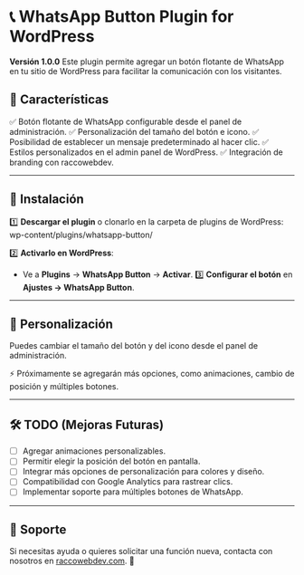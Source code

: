 # 📞 WhatsApp Button Plugin for WordPress

**Versión 1.0.0**
Este plugin permite agregar un botón flotante de WhatsApp en tu sitio de WordPress para facilitar la comunicación con los visitantes.

## 🚀 Características

✅ Botón flotante de WhatsApp configurable desde el panel de administración.
✅ Personalización del tamaño del botón e icono.
✅ Posibilidad de establecer un mensaje predeterminado al hacer clic.
✅ Estilos personalizados en el admin panel de WordPress.
✅ Integración de branding con raccowebdev.

---

## 📌 Instalación

1️⃣ **Descargar el plugin** o clonarlo en la carpeta de plugins de WordPress:
wp-content/plugins/whatsapp-button/

2️⃣ **Activarlo en WordPress**:

- Ve a **Plugins** → **WhatsApp Button** → **Activar**.
  3️⃣ **Configurar el botón** en **Ajustes → WhatsApp Button**.

---

## 🎨 Personalización

Puedes cambiar el tamaño del botón y del icono desde el panel de administración.

⚡ Próximamente se agregarán más opciones, como animaciones, cambio de posición y múltiples botones.

---

## 🛠️ TODO (Mejoras Futuras)

- [ ] Agregar animaciones personalizables.
- [ ] Permitir elegir la posición del botón en pantalla.
- [ ] Integrar más opciones de personalización para colores y diseño.
- [ ] Compatibilidad con Google Analytics para rastrear clics.
- [ ] Implementar soporte para múltiples botones de WhatsApp.

---

## 📩 Soporte

Si necesitas ayuda o quieres solicitar una función nueva, contacta con nosotros en [raccowebdev.com](https://www.raccowebdev.com). 🚀
